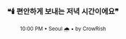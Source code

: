 <div align="center">

<br>

<h3>❝🕯️ 편안하게 보내는 저녁 시간이에요❞</h3>

<sub>10:00 PM • Seoul 🌧️ • by CrowRish</sub>

<br>

</div>